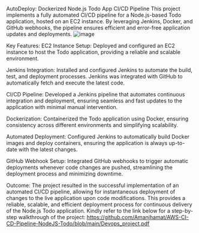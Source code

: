 AutoDeploy: Dockerized Node.js Todo App CI/CD Pipeline
This project implements a fully automated CI/CD pipeline for a Node.js-based Todo application, hosted on an EC2 instance. By leveraging Jenkins, Docker, and GitHub webhooks, the pipeline ensures efficient and error-free application updates and deployments.
![image](https://github.com/user-attachments/assets/85f1720d-864a-4b35-8f0e-e2712f7cdc0e)


Key Features:
EC2 Instance Setup: Deployed and configured an EC2 instance to host the Todo application, providing a reliable and scalable environment.

Jenkins Integration: Installed and configured Jenkins to automate the build, test, and deployment processes. Jenkins was integrated with GitHub to automatically fetch and execute the latest code.

CI/CD Pipeline: Developed a Jenkins pipeline that automates continuous integration and deployment, ensuring seamless and fast updates to the application with minimal manual intervention.

Dockerization: Containerized the Todo application using Docker, ensuring consistency across different environments and simplifying scalability.

Automated Deployment: Configured Jenkins to automatically build Docker images and deploy containers, ensuring the application is always up-to-date with the latest changes.

GitHub Webhook Setup: Integrated GitHub webhooks to trigger automatic deployments whenever code changes are pushed, streamlining the deployment process and minimizing downtime.

Outcome:
The project resulted in the successful implementation of an automated CI/CD pipeline, allowing for instantaneous deployment of changes to the live application upon code modifications. This provides a reliable, scalable, and efficient deployment process for continuous delivery of the Node.js Todo application.
Kindly refer to the link below for a step-by-step walkthrough of the project:
https://github.com/Amanjhamat/AWS-CI-CD-Pipeline-NodeJS-Todo/blob/main/Devops_project.pdf
